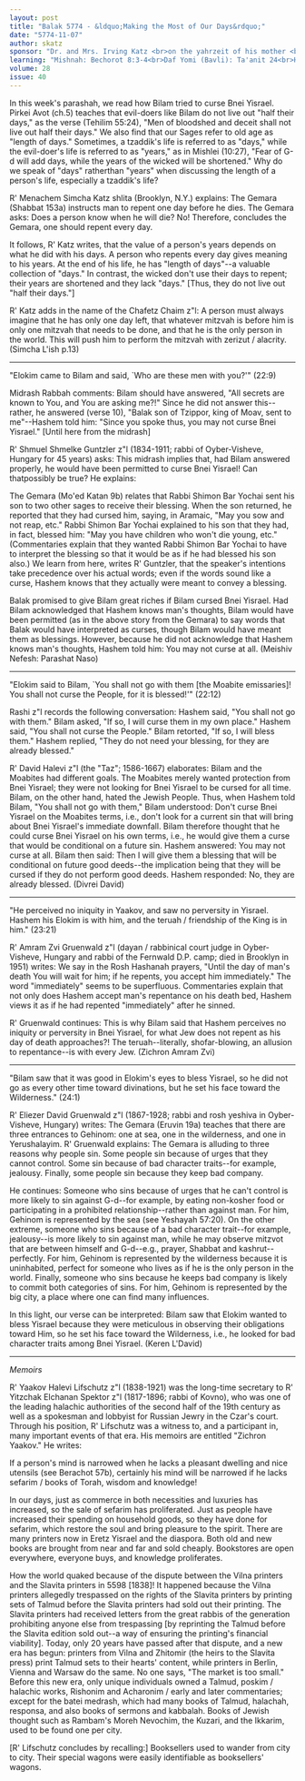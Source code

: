 ```yaml
---
layout: post
title: "Balak 5774 - &ldquo;Making the Most of Our Days&rdquo;"
date: "5774-11-07"
author: skatz
sponsor: "Dr. and Mrs. Irving Katz <br>on the yahrzeit of his mother <br>Sarah bat Yitzchak Hakohen Katz a\"h <br>&nbsp;&nbsp;&nbsp;<br>Martin and Michelle Swartz <br>on the yahrzeit of <br>Martin's grandfather, John Hofmann a\"h <br>(12 Tammuz)"
learning: "Mishnah: Bechorot 8:3-4<br>Daf Yomi (Bavli): Ta'anit 24<br>Halachah: Mishnah Berurah 409:1-3"
volume: 28
issue: 40
---
```


In this week's parashah, we read how Bilam tried to curse Bnei Yisrael.  Pirkei Avot (ch.5) teaches that evil-doers like Bilam do not live out "half their days," as the verse (Tehilim 55:24), "Men of bloodshed and deceit shall not live out half their days."  We also find that our Sages refer to old age as "length of days."  Sometimes, a tzaddik's life is referred to as "days," while the evil-doer's life is referred to as "years," as in Mishlei (10:27), "Fear of G-d will add days, while the years of the wicked will be shortened."  Why do we speak of "days" ratherthan "years" when discussing the length of a person's life, especially a tzaddik's life?

R' Menachem Simcha Katz shlita (Brooklyn, N.Y.) explains: The Gemara (Shabbat 153a) instructs man to repent one day before he dies.  The Gemara asks: Does a person know when he will die?  No!  Therefore, concludes the Gemara, one should repent every day.

It follows, R' Katz writes, that the value of a person's years depends on what he did with his days.  A person who repents every day gives meaning to his years.  At the end of his life, he has "length of days"--a valuable collection of "days."  In contrast, the wicked don't use their days to repent; their years are shortened and they lack "days."  \[Thus, they do not live out "half their days."\]

R' Katz adds in the name of the Chafetz Chaim z"l: A person must always imagine that he has only one day left, that whatever mitzvah is before him is only one mitzvah that needs to be done, and that he is the only person in the world.  This will push him to perform the mitzvah with zerizut / alacrity.  (Simcha L'ish p.13)

********

"Elokim came to Bilam and said, `Who are these men with you?'"  (22:9)

Midrash Rabbah comments: Bilam should have answered, "All secrets are known to You, and You are asking me?!"  Since he did not answer this-- rather, he answered (verse 10), "Balak son of Tzippor, king of Moav, sent to me"--Hashem told him: "Since you spoke thus, you may not curse Bnei Yisrael." \[Until here from the midrash\]

R' Shmuel Shmelke Guntzler z"l (1834-1911; rabbi of Oyber-Visheve, Hungary for 45 years) asks: This midrash implies that, had Bilam answered properly, he would have been permitted to curse Bnei Yisrael!  Can thatpossibly be true?  He explains:

The Gemara (Mo'ed Katan 9b) relates that Rabbi Shimon Bar Yochai sent his son to two other sages to receive their blessing.  When the son returned, he reported that they had cursed him, saying, in Aramaic, "May you sow and not reap, etc."  Rabbi Shimon Bar Yochai explained to his son that they had, in fact, blessed him: "May you have children who won't die young, etc."  (Commentaries explain that they wanted Rabbi Shimon Bar Yochai to have to interpret the blessing so that it would be as if he had blessed his son also.)  We learn from here, writes R' Guntzler, that the speaker's intentions take precedence over his actual words; even if the words sound like a curse, Hashem knows that they actually were meant to convey a blessing.

Balak promised to give Bilam great riches if Bilam cursed Bnei Yisrael. Had Bilam acknowledged that Hashem knows man's thoughts, Bilam would have been permitted (as in the above story from the Gemara) to say words that Balak would have interpreted as curses, though Bilam would have meant them as blessings.  However, because he did not acknowledge that Hashem knows man's thoughts, Hashem told him: You may not curse at all.  (Meishiv Nefesh: Parashat Naso)

*******

"Elokim said to Bilam, `You shall not go with them \[the Moabite emissaries\]!  You shall not curse the People, for it is blessed!'" (22:12)

Rashi z"l records the following conversation:  Hashem said, "You shall not go with them."  Bilam asked, "If so, I will curse them in my own place." Hashem said, "You shall not curse the People."  Bilam retorted, "If so, I will bless them."  Hashem replied, "They do not need your blessing, for they are already blessed."

R' David Halevi z"l (the "Taz"; 1586-1667) elaborates: Bilam and the Moabites had different goals.  The Moabites merely wanted protection from Bnei Yisrael; they were not looking for Bnei Yisrael to be cursed for all time.  Bilam, on the other hand, hated the Jewish People.  Thus, when Hashem told Bilam, "You shall not go with them," Bilam understood: Don't curse Bnei Yisrael on the Moabites terms, i.e., don't look for a current sin that will bring about Bnei Yisrael's immediate downfall.  Bilam therefore thought that he could curse Bnei Yisrael on his own terms, i.e., he would give them a curse that would be conditional on a future sin. Hashem answered: You may not curse at all.  Bilam then said:  Then I will give them a blessing that will be conditional on future good deeds--the implication being that they will be cursed if they do not perform good deeds.  Hashem responded: No, they are already blessed.  (Divrei David)

********

"He perceived no iniquity in Yaakov, and saw no perversity in Yisrael. Hashem his Elokim is with him, and the teruah / friendship of the King is in him."  (23:21)

R' Amram Zvi Gruenwald z"l (dayan / rabbinical court judge in Oyber- Visheve, Hungary and rabbi of the Fernwald D.P. camp; died in Brooklyn in 1951) writes: We say in the Rosh Hashanah prayers, "Until the day of man's death You will wait for him; if he repents, you accept him immediately." The word "immediately" seems to be superfluous.  Commentaries explain that not only does Hashem accept man's repentance on his death bed, Hashem views it as if he had repented "immediately" after he sinned.

R' Gruenwald continues: This is why Bilam said that Hashem perceives no iniquity or perversity in Bnei Yisrael, for what Jew does not repent as his day of death approaches?!  The teruah--literally, shofar-blowing, an allusion to repentance--is with every Jew.  (Zichron Amram Zvi)

********

"Bilam saw that it was good in Elokim's eyes to bless Yisrael, so he did not go as every other time toward divinations, but he set his face toward the Wilderness."  (24:1)

R' Eliezer David Gruenwald z"l (1867-1928; rabbi and rosh yeshiva in Oyber-Visheve, Hungary) writes: The Gemara (Eruvin 19a) teaches that there are three entrances to Gehinom: one at sea, one in the wilderness, and one in Yerushalayim.  R' Gruenwald explains: The Gemara is alluding to three reasons why people sin.  Some people sin because of urges that they cannot control.  Some sin because of bad character traits--for example, jealousy. Finally, some people sin because they keep bad company.

He continues:  Someone who sins because of urges that he can't control is more likely to sin against G-d--for example, by eating non-kosher food or participating in a prohibited relationship--rather than against man.  For him, Gehinom is represented by the sea (see Yeshayah 57:20).  On the other extreme, someone who sins because of a bad character trait--for example, jealousy--is more likely to sin against man, while he may observe mitzvot that are between himself and G-d--e.g., prayer, Shabbat and kashrut-- perfectly.  For him, Gehinom is represented by the wilderness because it is uninhabited, perfect for someone who lives as if he is the only person in the world.  Finally, someone who sins because he keeps bad company is likely to commit both categories of sins.  For him, Gehinom is represented by the big city, a place where one can find many influences.

In this light, our verse can be interpreted: Bilam saw that Elokim wanted to bless Yisrael because they were meticulous in observing their obligations toward Him, so he set his face toward the Wilderness, i.e., he looked for bad character traits among Bnei Yisrael.  (Keren L'David)

********

*Memoirs*

R' Yaakov Halevi Lifschutz z"l (1838-1921) was the long-time secretary to R' Yitzchak Elchanan Spektor z"l (1817-1896; rabbi of Kovno), who was one of the leading halachic authorities of the second half of the 19th century as well as a spokesman and lobbyist for Russian Jewry in the Czar's court. Through his position, R' Lifschutz was a witness to, and a participant in, many important events of that era.  His memoirs are entitled "Zichron Yaakov."  He writes:

If a person's mind is narrowed when he lacks a pleasant dwelling and nice utensils (see Berachot 57b), certainly his mind will be narrowed if he lacks sefarim / books of Torah, wisdom and knowledge!

In our days, just as commerce in both necessities and luxuries has increased, so the sale of sefarim has proliferated.  Just as people have increased their spending on household goods, so they have done for sefarim, which restore the soul and bring pleasure to the spirit.  There are many printers now in Eretz Yisrael and the diaspora.  Both old and new books are brought from near and far and sold cheaply.  Bookstores are open everywhere, everyone buys, and knowledge proliferates.

How the world quaked because of the dispute between the Vilna printers and the Slavita printers in 5598 \[1838\]!  It happened because the Vilna printers allegedly trespassed on the rights of the Slavita printers by printing sets of Talmud before the Slavita printers had sold out their printing.  The Slavita printers had received letters from the great rabbis of the generation prohibiting anyone else from trespassing \[by reprinting the Talmud before the Slavita edition sold out--a way of ensuring the printing's financial viability\].  Today, only 20 years have passed after that dispute, and a new era has begun: printers from Vilna and Zhitomir (the heirs to the Slavita press) print Talmud sets to their hearts' content, while printers in Berlin, Vienna and Warsaw do the same.  No one says, "The market is too small."  Before this new era, only unique individuals owned a Talmud, poskim / halachic works, Rishonim and Acharonim / early and later commentaries; except for the batei medrash, which had many books of Talmud, halachah, responsa, and also books of sermons and kabbalah.  Books of Jewish thought such as Rambam's Moreh Nevochim, the Kuzari, and the Ikkarim, used to be found one per city.

\[R' Lifschutz concludes by recalling:\] Booksellers used to wander from city to city.  Their special wagons were easily identifiable as booksellers' wagons.

